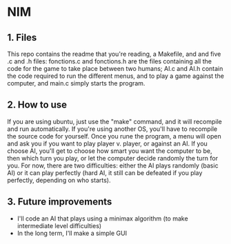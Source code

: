 # NIM

## 1. Files
 This repo contains the readme that you're reading, a Makefile, and and five .c and .h files:
fonctions.c and fonctions.h are the files containing all the code for the game to take place between two humans; AI.c and AI.h contain the code required to run the different menus, and to play a game against the computer, and main.c simply starts the program.

## 2. How to use
 If you are using ubuntu, just use the "make" command, and it will recompile and run automatically.
 If you're using another OS, you'll have to recompile the source code for yourself.
 Once you rune the program, a menu will open and ask you if you want to play player v. player, or against an AI. If you choose AI, you'll get to choose how smart you want the computer to be, then which turn you play, or let the computer decide randomly the turn for you.
 For now, there are two difficulties: either the AI plays randomly (basic AI) or it can play perfectly (hard AI, it still can be defeated if you play perfectly, depending on who starts).

## 3. Future improvements
- I'll code an AI that plays using a minimax algorithm (to make intermediate level difficulties)
- In the long term, I'll make a simple GUI